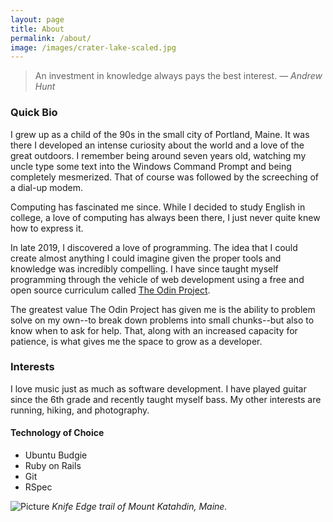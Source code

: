 ```yaml
---
layout: page
title: About
permalink: /about/
image: /images/crater-lake-scaled.jpg
---
```


> An investment in knowledge always pays the best interest.
> ― <cite>Andrew Hunt</cite>

### Quick Bio

I grew up as a child of the 90s in the small city of Portland, Maine. It was there I developed an intense curiosity about the world and a love of the great outdoors. I remember being around seven years old, watching my uncle type some text into the Windows Command Prompt and being completely mesmerized. That of course was followed by the screeching of a dial-up modem.

Computing has fascinated me since. While I decided to study English in college, a love of computing has always been there, I just never quite knew how to express it.

In late 2019, I discovered a love of programming. The idea that I could create almost anything I could imagine given the proper tools and knowledge was incredibly compelling. I have since taught myself programming through the vehicle of web development using a free and open source curriculum called [The Odin Project](https://theodinproject.com).

The greatest value The Odin Project has given me is the ability to problem solve on my own--to break down problems into small chunks--but also to know when to ask for help. That, along with an increased capacity for patience, is what gives me the space to grow as a developer. 

### Interests

I love music just as much as software development. I have played guitar since the 6th grade and recently taught myself bass. My other interests are running, hiking, and photography.

#### Technology of Choice

- Ubuntu Budgie
- Ruby on Rails
- Git
- RSpec

![Picture]({{site.baseurl}}/images/knife-edge-scaled.jpg)
*Knife Edge trail of Mount Katahdin, Maine.*
